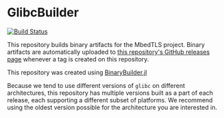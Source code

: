 # GlibcBuilder

[![Build Status](https://gitlab.com/BinaryBuilder.jl/GlibcBuilder/badges/master/pipeline.svg)](https://gitlab.com/BinaryBuilder.jl/GlibcBuilder/pipelines)

This repository builds binary artifacts for the MbedTLS project. Binary artifacts are automatically uploaded to
[this repository's GitHub releases page](https://github.com/staticfloat/GlibcBuilder/releases) whenever a tag is created
on this repository.

This repository was created using [BinaryBuilder.jl](https://github.com/JuliaPackaging/BinaryBuilder.jl)

Because we tend to use different versions of `glibc` on different architectures, this repository has multiple versions built as a part of each release, each supporting a different subset of platforms.  We recommend using the oldest version possible for the architecture you are interested in.
